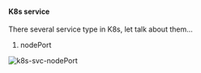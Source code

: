 #### **K8s service**

There several service type in K8s, let talk about them...

1. nodePort

![k8s-svc-nodePort](https://github.com/jonqiao/jonqiao.github.io/blob/master/asset/flow/k8s-svc-nodePort.drawio.svg)

